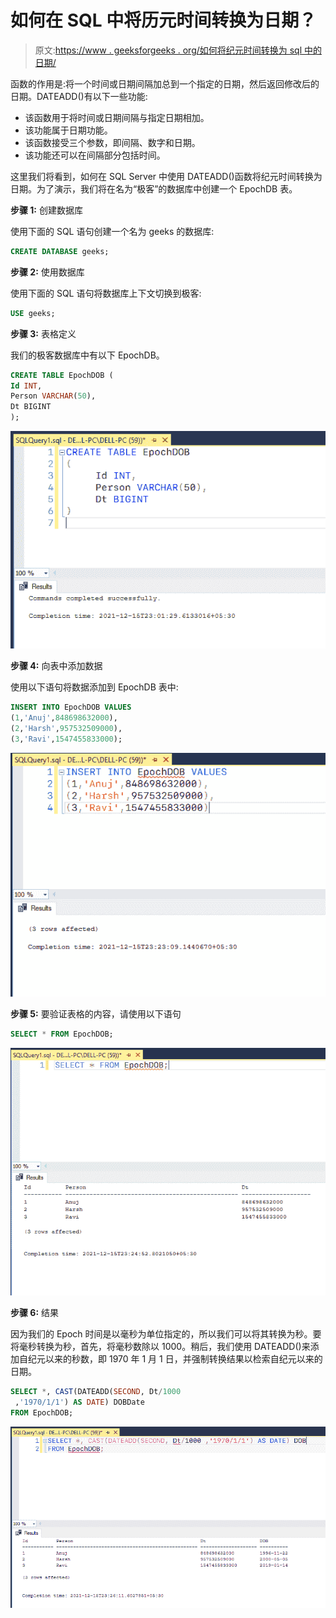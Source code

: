 # 如何在 SQL 中将历元时间转换为日期？

> 原文:[https://www . geeksforgeeks . org/如何将纪元时间转换为 sql 中的日期/](https://www.geeksforgeeks.org/how-to-convert-epoch-time-to-date-in-sql/)

函数的作用是:将一个时间或日期间隔加总到一个指定的日期，然后返回修改后的日期。DATEADD()有以下一些功能:

*   该函数用于将时间或日期间隔与指定日期相加。
*   该功能属于日期功能。
*   该函数接受三个参数，即间隔、数字和日期。
*   该功能还可以在间隔部分包括时间。

这里我们将看到，如何在 SQL Server 中使用 DATEADD()函数将纪元时间转换为日期。为了演示，我们将在名为“极客”的数据库中创建一个 EpochDB 表。

**步骤 1:** 创建数据库

使用下面的 SQL 语句创建一个名为 geeks 的数据库:

```sql
CREATE DATABASE geeks;
```

**步骤 2:** 使用数据库

使用下面的 SQL 语句将数据库上下文切换到极客:

```sql
USE geeks;
```

**步骤 3:** 表格定义

我们的极客数据库中有以下 EpochDB。

```sql
CREATE TABLE EpochDOB (
Id INT,
Person VARCHAR(50), 
Dt BIGINT 
);
```

![](img/f61b618ce9ac2476a1cb921312ae67ad.png)

**步骤 4:** 向表中添加数据

使用以下语句将数据添加到 EpochDB 表中:

```sql
INSERT INTO EpochDOB VALUES
(1,'Anuj',848698632000),
(2,'Harsh',957532509000),
(3,'Ravi',1547455833000);
```

![](img/7ca269b89f67495a723e9da93b27459e.png)

**步骤 5:** 要验证表格的内容，请使用以下语句

```sql
SELECT * FROM EpochDOB;
```

![](img/a3b07f6cccf772b769658deddaa9fa03.png)

**步骤 6:** 结果

因为我们的 Epoch 时间是以毫秒为单位指定的，所以我们可以将其转换为秒。要将毫秒转换为秒，首先，将毫秒数除以 1000。稍后，我们使用 DATEADD()来添加自纪元以来的秒数，即 1970 年 1 月 1 日，并强制转换结果以检索自纪元以来的日期。

```sql
SELECT *, CAST(DATEADD(SECOND, Dt/1000
 ,'1970/1/1') AS DATE) DOBDate
FROM EpochDOB;
```

![](img/c4dfa94179d530a7532f2df47e3fd313.png)